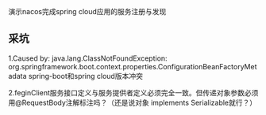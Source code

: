 演示nacos完成spring cloud应用的服务注册与发现

## 采坑
1.Caused by: java.lang.ClassNotFoundException: org.springframework.boot.context.properties.ConfigurationBeanFactoryMetadata
spring-boot和spring cloud版本冲突

2.feginClient服务接口定义与服务提供者定义必须完全一致。但传递对象参数必须用@RequestBody注解标注吗？（还是说对象 implements Serializable就行？）